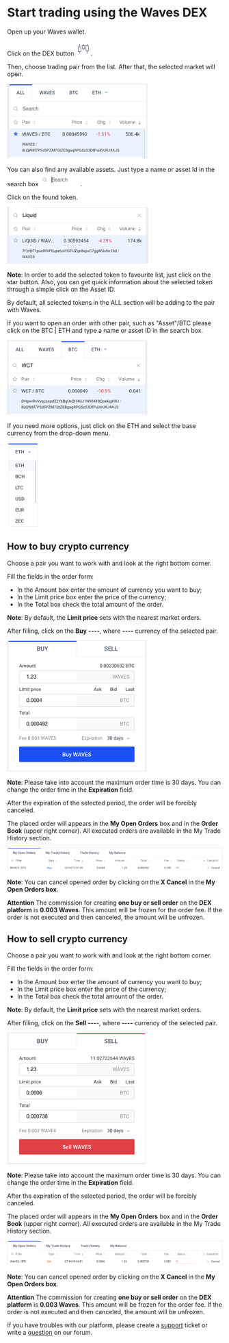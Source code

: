# Start trading using the Waves DEX

Open up your Waves wallet.

Click on the DEX button ![](/_assets/dex_01.png).

Then, choose trading pair from the list. After that, the selected market will open.

![](/_assets/dex_02.png)

You can also find any available assets. Just type a name or asset Id in the search box ![](/_assets/dex_03.png).

Click on the found token.

![](/_assets/dex_04.png)

**Note**: In order to add the selected token to favourite list, just click on the star button. Also, you can get quick information about the selected token through a simple click on the Asset ID.

By default, all selected tokens in the ALL section will be adding to the pair with Waves.

If you want to open an order with other pair, such as "Asset"/BTC please click on the BTC | ETH and type a name or asset ID in the search box.

![](/_assets/dex_05.png)

If you need more options, just click on the ETH and select the base currency from the drop-down menu.

![](/_assets/dex_05_1.png)

## **How to buy crypto currency**

Choose a pair you want to work with and look at the right bottom corner.

Fill the fields in the order form:

- In the Amount box enter the amount of currency you want to buy;
- In the Limit price box enter the price of the currency;
- In the Total box check the total amount of the order.

**Note**: By default, the **Limit price** sets with the nearest market orders.

After filling, click on the **Buy** **----**, where **----** currency of the selected pair.

![](/_assets/dex_06.png)

**Note**: Please take into account the maximum order time is 30 days. You can change the order time in the **Expiration** field.

After the expiration of the selected period, the order will be forcibly canceled.

The placed order will appears in the **My Open Orders** box and in the **Order Book** (upper right corner). All executed orders are available in the My Trade History section.

![](/_assets/dex_06_1.png)

**Note**: You can cancel opened order by clicking on the **X Cancel** in the **My Open Orders box**.

**Attention** The commission for creating **one buy or sell order** on the **DEX platform** is **0.003 Waves**. This amount will be frozen for the order fee. If the order is not executed and then canceled, the amount will be unfrozen.

## **How to sell crypto currency**

Choose a pair you want to work with and look at the right bottom corner.

Fill the fields in the order form:

- In the Amount box enter the amount of currency you want to buy;
- In the Limit price box enter the price of the currency;
- In the Total box check the total amount of the order.

**Note**: By default, the **Limit price** sets with the nearest market orders.

After filling, click on the **Sell** **----**, where **----** currency of the selected pair.

![](/_assets/dex_09.png)

**Note**: Please take into account the maximum order time is 30 days. You can change the order time in the **Expiration** field.

After the expiration of the selected period, the order will be forcibly canceled.

The placed order will appears in the **My Open Orders** box and in the **Order Book** (upper right corner). All executed orders are available in the My Trade History section.

![](/_assets/dex_10.png)

**Note**: You can cancel opened order by clicking on the **X Cancel** in the **My Open Orders box**.

**Attention** The commission for creating **one buy or sell order** on the **DEX platform** is **0.003 Waves**. This amount will be frozen for the order fee. If the order is not executed and then canceled, the amount will be unfrozen.

If you have troubles with our platform, please create a [support](https://support.wavesplatform.com/) ticket or write a [question](https://forum.wavesplatform.com/) on our forum.
